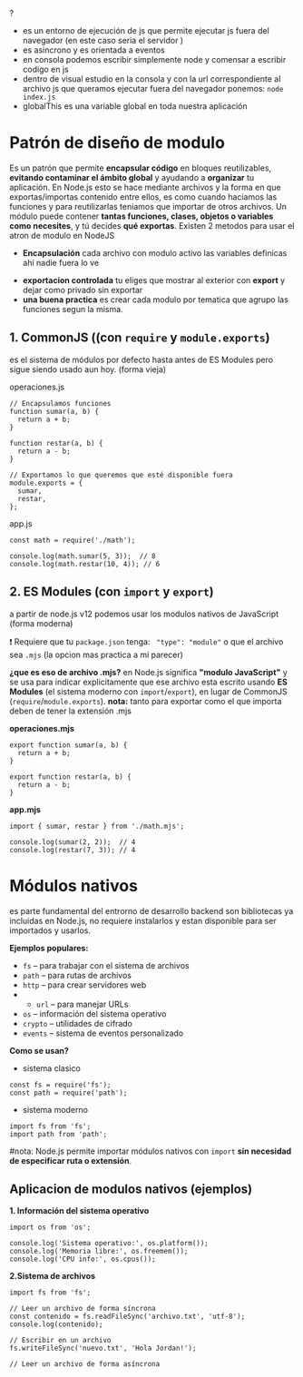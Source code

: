 ?
- es un entorno de ejecución de js que permite ejecutar js fuera del navegador (en este caso seria el servidor )
- es asincrono y es orientada a eventos 
- en consola podemos escribir simplemente node y comensar a escribir codigo en js 
- dentro de visual estudio en la consola y con la url correspondiente al archivo js que queramos ejecutar fuera del navegador ponemos: `node index.js`
- globalThis es una variable global en toda nuestra aplicación 


# Patrón de diseño de modulo

Es un patrón que permite **encapsular código** en bloques reutilizables, **evitando contaminar el ámbito global** y ayudando a **organizar** tu aplicación.
En Node.js esto se hace mediante archivos y la forma en que exportas/importas contenido entre ellos, es como cuando haciamos las funciones y para reutilizarlas teniamos que importar de otros archivos.
Un módulo puede contener **tantas funciones, clases, objetos o variables como necesites**, y tú decides **qué exportas**.
Existen 2 metodos para usar el atron de modulo en NodeJS

* **Encapsulación** cada archivo con modulo activo las variables definicas ahi nadie fuera lo ve
- **exportacion controlada** tu eliges que mostrar al exterior con **export** y dejar como privado sin exportar
- **una buena practica** es crear cada modulo por tematica que agrupo las funciones segun la misma. 

## 1. CommonJS ((con `require` y `module.exports`)

es el sistema de módulos por defecto hasta antes de ES Modules pero sigue siendo usado aun hoy. (forma vieja)

operaciones.js
```
// Encapsulamos funciones
function sumar(a, b) {
  return a + b;
}

function restar(a, b) {
  return a - b;
}

// Exportamos lo que queremos que esté disponible fuera
module.exports = {
  sumar,
  restar,
};
```

app.js
```
const math = require('./math');

console.log(math.sumar(5, 3));  // 8
console.log(math.restar(10, 4)); // 6
```

## 2. ES Modules (con `import` y `export`)
a partir de node.js v12 podemos usar los modulos nativos de JavaScript (forma moderna)

❗ Requiere que tu `package.json` tenga: ` "type": "module"`
o  que el archivo sea `.mjs` (la opcion mas practica a mi parecer)

**¿que es eso de archivo .mjs?**
en Node.js significa **"modulo JavaScript"** y se usa para indicar explicitamente que ese archivo esta escrito usando **ES Modules** (el sistema moderno con `import`/`export`), en lugar de CommonJS (`require`/`module.exports`).
**nota:** tanto para exportar como el que importa deben de tener la extensión .mjs

**operaciones.mjs**
```
export function sumar(a, b) {
  return a + b;
}

export function restar(a, b) {
  return a - b;
}
```

**app.mjs**
```
import { sumar, restar } from './math.mjs';

console.log(sumar(2, 2));  // 4
console.log(restar(7, 3)); // 4
```


# Módulos nativos 

es parte fundamental del entrorno de desarrollo backend  son bibliotecas ya incluidas en Node.js, no requiere instalarlos y estan disponible para ser importados y usarlos. 

**Ejemplos populares:**
- `fs` – para trabajar con el sistema de archivos
- `path` – para rutas de archivos
- `http` – para crear servidores web
- - `url` – para manejar URLs
- `os` – información del sistema operativo
- `crypto` – utilidades de cifrado
- `events` – sistema de eventos personalizado

**Como se usan?**
* sistema clasico
```
const fs = require('fs');
const path = require('path');
```
* sistema moderno
```
import fs from 'fs';
import path from 'path';
```
#nota: Node.js permite importar módulos nativos con `import` **sin necesidad de especificar ruta o extensión**.

## Aplicacion de modulos nativos (ejemplos)

**1. Información del sistema operativo**
```
import os from 'os';

console.log('Sistema operativo:', os.platform());
console.log('Memoria libre:', os.freemem());
console.log('CPU info:', os.cpus());
```

**2.Sistema de archivos**
```
import fs from 'fs';

// Leer un archivo de forma síncrona
const contenido = fs.readFileSync('archivo.txt', 'utf-8');
console.log(contenido);

// Escribir en un archivo
fs.writeFileSync('nuevo.txt', 'Hola Jordan!');

// Leer un archivo de forma asíncrona

```



